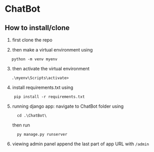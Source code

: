# ChatBot

## How to install/clone

1. first clone the repo

2. then make a virtual environment using
```
   python -m venv myenv 
```
3. then activate the virtual environment
```
   .\myenv\Scripts\activate>
```
4. install requirements.txt using
```
    pip install -r requirements.txt
```
5. running django app:
     navigate to ChatBot folder using
   ```
     cd .\ChatBot\
   ```
     then run
   ```
     py manage.py runserver
   ```
6. viewing admin panel
     append the last part of app URL with ```/admin```
